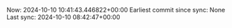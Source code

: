 Now: 2024-10-10 10:41:43.446822+00:00 Earliest commit since sync: None Last sync: 2024-10-10 08:42:47+00:00

